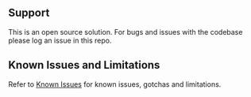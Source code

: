 ## Support

This is an open source solution.
For bugs and issues with the codebase please log an issue in this repo.

## Known Issues and Limitations

Refer to [Known Issues](knownissues) for known issues, gotchas and limitations.